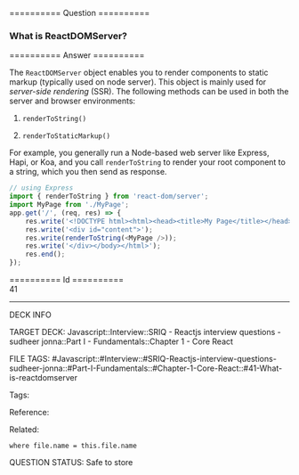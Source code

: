 ========== Question ==========  

### What is ReactDOMServer?  

========== Answer ==========  

The `ReactDOMServer` object enables you to render components to static markup
(typically used on node server). This object is mainly used for _server-side
rendering_ (SSR). The following methods can be used in both the server and
browser environments:

1. `renderToString()`

2. `renderToStaticMarkup()`

For example, you generally run a Node-based web server like Express, Hapi, or
Koa, and you call `renderToString` to render your root component to a string,
which you then send as response.

```javascript
// using Express
import { renderToString } from 'react-dom/server';
import MyPage from './MyPage';
app.get('/', (req, res) => {
    res.write('<!DOCTYPE html><html><head><title>My Page</title></head><body>');
    res.write('<div id="content">');
    res.write(renderToString(<MyPage />));
    res.write('</div></body></html>');
    res.end();
});
```

========== Id ==========  
41

---

DECK INFO

TARGET DECK: Javascript::Interview::SRIQ - Reactjs interview questions - sudheer jonna::Part I - Fundamentals::Chapter 1 - Core React

FILE TAGS: #Javascript::#Interview::#SRIQ-Reactjs-interview-questions-sudheer-jonna::#Part-I-Fundamentals::#Chapter-1-Core-React::#41-What-is-reactdomserver

Tags:

Reference:

Related:

```dataview
where file.name = this.file.name
```
QUESTION STATUS: Safe to store
